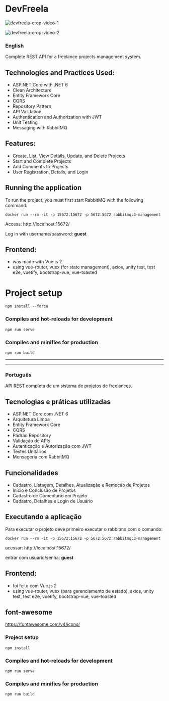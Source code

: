 # DevFreela

![devfreela-crop-video-1](https://github.com/user-attachments/assets/85e60e8f-c579-4840-85f7-affe3e9568b0)

![devfreela-crop-video-2](https://github.com/user-attachments/assets/283de65f-db5d-4b88-a4dd-f9f04717ab1b)

### English

Complete REST API for a freelance projects management system.

## Technologies and Practices Used:
- ASP.NET Core with .NET 6
- Clean Architecture
- Entity Framework Core
- CQRS
- Repository Pattern
- API Validation
- Authentication and Authorization with JWT
- Unit Testing
- Messaging with RabbitMQ

## Features:
- Create, List, View Details, Update, and Delete Projects
- Start and Complete Projects
- Add Comments to Projects
- User Registration, Details, and Login

## Running the application
To run the project, you must first start RabbitMQ with the following command:

`docker run --rm -it -p 15672:15672 -p 5672:5672 rabbitmq:3-management`

Access: http://localhost:15672/

Log in with username/password: **guest**

## Frontend:
- was made with Vue.js 2
- using vue-router, vuex (for state management), axios, unity test, test e2e, vuetify, bootstrap-vue, vue-toasted
  
# Project setup
```
npm install --force
```

### Compiles and hot-reloads for development
```
npm run serve
```

### Compiles and minifies for production
```
npm run build
```

********************************************************
********************************************************

### Português

API REST completa de um sistema de projetos de freelances.

## Tecnologias e práticas utilizadas
- ASP.NET Core com .NET 6
- Arquitetura Limpa
- Entity Framework Core
- CQRS
- Padrão Repository
- Validação de APIs
- Autenticação e Autorização com JWT
- Testes Unitários
- Mensageria com RabbitMQ

## Funcionalidades
- Cadastro, Listagem, Detalhes, Atualização e Remoção de Projetos
- Início e Conclusão de Projetos
- Cadastro de Comentário em Projeto
- Cadastro, Detalhes e Login de Usuário

## Executando a aplicação
Para executar o projeto deve primeiro executar o rabbitmq com o comando:

`docker run --rm -it -p 15672:15672 -p 5672:5672 rabbitmq:3-management`

acessar: http://localhost:15672/

entrar com usuario/senha: **guest**

## Frontend:
- foi feito com Vue.js 2
- using vue-router, vuex (para gerenciamento de estado), axios, unity test, test e2e, vuetify, bootstrap-vue, vue-toasted

## font-awesome
https://fontawesome.com/v4/icons/

### Project setup
```
npm install
```

### Compiles and hot-reloads for development
```
npm run serve
```

### Compiles and minifies for production
```
npm run build
``` 
